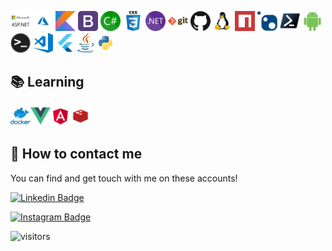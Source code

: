 
<img src="https://github.com/github/explore/blob/master/topics/aspnet/aspnet.png?raw=true" height="32" /> <img src="https://github.com/github/explore/blob/master/topics/azure/azure.png?raw=true" height="32" /> <img src="https://raw.githubusercontent.com/github/explore/80688e429a7d4ef2fca1e82350fe8e3517d3494d/topics/kotlin/kotlin.png?raw=true" height="32" /> <img src="https://github.com/github/explore/blob/master/topics/bootstrap/bootstrap.png?raw=true" height="32" /> <img src="https://github.com/github/explore/blob/master/topics/csharp/csharp.png?raw=true" height="32" /> <img src="https://github.com/github/explore/blob/master/topics/css/css.png?raw=true" height="32" /> <img src="https://github.com/github/explore/blob/master/topics/dotnet/dotnet.png?raw=true" height="32" /> <img src="https://github.com/github/explore/blob/master/topics/git/git.png?raw=true" height="32" /> <img src="https://github.com/github/explore/blob/master/topics/github/github.png?raw=true" height="32" /> <img src="https://github.com/github/explore/blob/master/topics/linux/linux.png?raw=true" height="32" /> <img src="https://github.com/github/explore/blob/master/topics/npm/npm.png?raw=true" height="32" /> <img src="https://github.com/github/explore/blob/master/topics/nuget/nuget.png?raw=true" height="32" /> <img src="https://github.com/github/explore/blob/master/topics/powershell/powershell.png?raw=true" height="32" /> <img src="https://raw.githubusercontent.com/github/explore/80688e429a7d4ef2fca1e82350fe8e3517d3494d/topics/android/android.png?raw=true" height="32" /> <img src="https://github.com/github/explore/blob/master/topics/terminal/terminal.png?raw=true" height="32" /> <img src="https://github.com/github/explore/blob/master/topics/visual-studio-code/visual-studio-code.png?raw=true" height="32" /> <img src="https://github.com/github/explore/blob/master/topics/flutter/flutter.png?raw=true" height="32" /><img src="https://raw.githubusercontent.com/github/explore/80688e429a7d4ef2fca1e82350fe8e3517d3494d/topics/java/java.png?raw=true" height="32" /><img src="https://raw.githubusercontent.com/github/explore/80688e429a7d4ef2fca1e82350fe8e3517d3494d/topics/python/python.png?raw=true" height="32" />

## 📚 Learning

<img src="https://github.com/github/explore/blob/master/topics/docker/docker.png?raw=true" height="32" /><img src="https://github.com/github/explore/blob/master/topics/vue/vue.png?raw=true" height="32" /><img src="https://github.com/github/explore/blob/master/topics/angular/angular.png?raw=true" height="32" /><img src="https://raw.githubusercontent.com/github/explore/master/topics/redis/redis.png?raw=true" height="32" />

## 📝 How to contact me

You can find and get touch with me on these accounts!

[![Linkedin Badge](https://img.shields.io/badge/fdağdadurmaz-follow%20on%20linkedin-blue?style=for-the-badge&logo=linkedin)](https://www.linkedin.com/in/Fdağdadurmaz/)

[![Instagram Badge](https://img.shields.io/badge/fdağdadurmaz-follow%20on%20instagram-blue?style=for-the-badge&logo=instagram)](https://www.instagram.com/Fdağdadurmaz)

![visitors](https://img.shields.io/badge/dynamic/json?color=informational&label=visits&query=value&url=https%3A%2F%2Fapi.countapi.xyz%2Fhit%2Fonrtsdmr.Fdagdauremaz%2Freadme)


